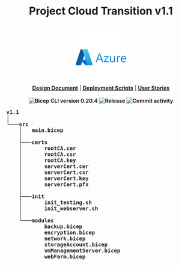 <h1 align="center">Project Cloud Transition v1.1</h1>
<p align="center">
  <i></i>
   <br/>
  <img width="140" src="https://github.com/techgrounds/techgrounds-kaman/blob/main/00_includes/azure-original-wordmark.svg"/>
  <br/>
  <b><a href="https://github.com/techgrounds/techgrounds-kaman/blob/main/10_Project/v1.1/docs/design%20documentation.md">Design Document</a></b> | <b><a href="https://github.com/techgrounds/techgrounds-kaman/tree/main/10_Project/v1.0%20mvp/src">Deployment Scripts</a></b> | <b><a href="https://github.com/techgrounds/techgrounds-kaman/blob/main/10_Project/v1.1/docs/user_stories.md">User Stories</a>
  <br/><br/>
  <a>
    <img src="https://img.shields.io/badge/Bicep_CLI-0.20.4-green?style=flat-square" alt="Bicep CLI version 0.20.4">
  </a>
   <a>
    <img src="https://img.shields.io/github/v/release/techgrounds/techgrounds-kaman?style=flat-square" alt="Release">
  </a>
  </a>
   <a>
    <img src="https://img.shields.io/github/commit-activity/w/techgrounds/techgrounds-kaman?style=flat-square" alt="Commit activity">
  </a>
</p>

<pre>
v1.1
│
└───src
    │   main.bicep
    │
    ├───certs
    │       rootCA.cer
    │       rootCA.csr
    │       rootCA.key
    │       serverCert.cer
    │       serverCert.csr
    │       serverCert.key
    │       serverCert.pfx
    │
    ├───init
    │       init_testing.sh
    │       init_webserver.sh
    │
    └───modules
            backup.bicep
            encryption.bicep
            network.bicep
            storageAccount.bicep
            vmManagementServer.bicep
            webFarm.bicep
</pre>